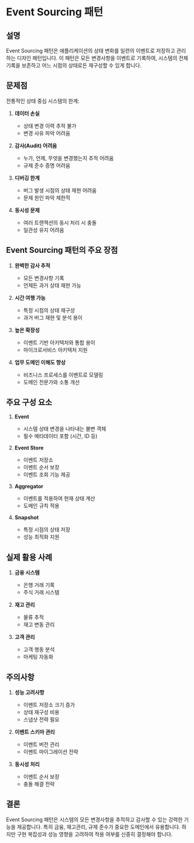 # Event Sourcing 패턴

## 설명
Event Sourcing 패턴은 애플리케이션의 상태 변화를 일련의 이벤트로 저장하고 관리하는 디자인 패턴입니다. 이 패턴은 모든 변경사항을 이벤트로 기록하여, 시스템의 전체 기록을 보존하고 어느 시점의 상태로든 재구성할 수 있게 합니다.

## 문제점
전통적인 상태 중심 시스템의 한계:
1. **데이터 손실**
    - 상태 변경 이력 추적 불가
    - 변경 사유 파악 어려움

2. **감사(Audit) 어려움**
    - 누가, 언제, 무엇을 변경했는지 추적 어려움
    - 규제 준수 증명 어려움

3. **디버깅 한계**
    - 버그 발생 시점의 상태 재현 어려움
    - 문제 원인 파악 제한적

4. **동시성 문제**
    - 여러 트랜잭션의 동시 처리 시 충돌
    - 일관성 유지 어려움

## Event Sourcing 패턴의 주요 장점
1. **완벽한 감사 추적**
    - 모든 변경사항 기록
    - 언제든 과거 상태 재현 가능

2. **시간 여행 가능**
    - 특정 시점의 상태 재구성
    - 과거 버그 재현 및 분석 용이

3. **높은 확장성**
    - 이벤트 기반 아키텍처와 통합 용이
    - 마이크로서비스 아키텍처 지원

4. **업무 도메인 이해도 향상**
    - 비즈니스 프로세스를 이벤트로 모델링
    - 도메인 전문가와 소통 개선

## 주요 구성 요소
1. **Event**
    - 시스템 상태 변경을 나타내는 불변 객체
    - 필수 메타데이터 포함 (시간, ID 등)

2. **Event Store**
    - 이벤트 저장소
    - 이벤트 순서 보장
    - 이벤트 조회 기능 제공

3. **Aggregator**
    - 이벤트를 적용하여 현재 상태 계산
    - 도메인 규칙 적용

4. **Snapshot**
    - 특정 시점의 상태 저장
    - 성능 최적화 지원

## 실제 활용 사례
1. **금융 시스템**
    - 은행 거래 기록
    - 주식 거래 시스템

2. **재고 관리**
    - 물류 추적
    - 재고 변동 관리

3. **고객 관리**
    - 고객 행동 분석
    - 마케팅 자동화

## 주의사항
1. **성능 고려사항**
    - 이벤트 저장소 크기 증가
    - 상태 재구성 비용
    - 스냅샷 전략 필요

2. **이벤트 스키마 관리**
    - 이벤트 버전 관리
    - 이벤트 마이그레이션 전략

3. **동시성 처리**
    - 이벤트 순서 보장
    - 충돌 해결 전략

## 결론
Event Sourcing 패턴은 시스템의 모든 변경사항을 추적하고 감사할 수 있는 강력한 기능을 제공합니다. 특히 금융, 재고관리, 규제 준수가 중요한 도메인에서 유용합니다. 하지만 구현 복잡성과 성능 영향을 고려하여 적용 여부를 신중히 결정해야 합니다.